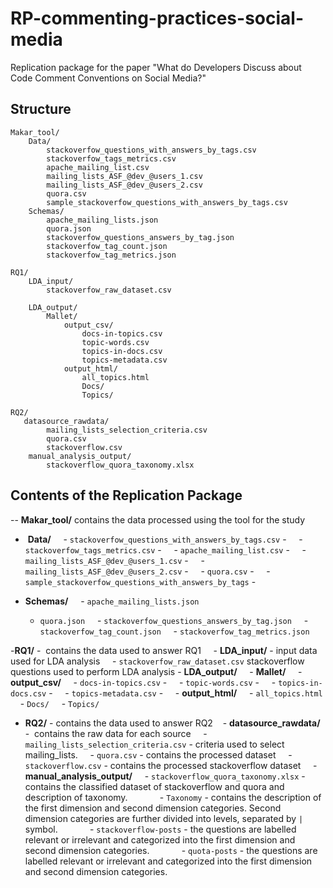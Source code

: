 # RP-commenting-practices-social-media
Replication package for the paper "What do Developers Discuss about Code Comment Conventions on Social Media?"

## Structure
```
Makar_tool/
    Data/
    	stackoverfow_questions_with_answers_by_tags.csv
    	stackoverfow_tags_metrics.csv
    	apache_mailing_list.csv
    	mailing_lists_ASF_@dev_@users_1.csv
    	mailing_lists_ASF_@dev_@users_2.csv
    	quora.csv
    	sample_stackoverfow_questions_with_answers_by_tags.csv
    Schemas/
    	apache_mailing_lists.json
    	quora.json
    	stackoverfow_questions_answers_by_tag.json
    	stackoverfow_tag_count.json
    	stackoverfow_tag_metrics.json

RQ1/
    LDA_input/
        stackoverfow_raw_dataset.csv

    LDA_output/
    	Mallet/
    		output_csv/
    			docs-in-topics.csv
    			topic-words.csv
    			topics-in-docs.csv
    			topics-metadata.csv
    		output_html/
    			all_topics.html
    			Docs/
    			Topics/

RQ2/
   datasource_rawdata/
   		mailing_lists_selection_criteria.csv
    	quora.csv
    	stackoverflow.csv
    manual_analysis_output/
    	stackoverflow_quora_taxonomy.xlsx
```

## Contents of the Replication Package
-- 
**Makar_tool/** contains the data processed using the tool for the study
-  **Data/**
    -   `stackoverfow_questions_with_answers_by_tags.csv` - 
    -   `stackoverfow_tags_metrics.csv` - 
    -   `apache_mailing_list.csv` - 
    -   `mailing_lists_ASF_@dev_@users_1.csv` - 
    -   `mailing_lists_ASF_@dev_@users_2.csv` - 
    -   `quora.csv` - 
    -   `sample_stackoverfow_questions_with_answers_by_tags` - 

- **Schemas/**
    -   `apache_mailing_lists.json`
    -   `quora.json`
    -   `stackoverfow_questions_answers_by_tag.json`
    -   `stackoverfow_tag_count.json`
    -   `stackoverfow_tag_metrics.json`

-**RQ1/** -  contains the data used to answer RQ1
    - **LDA_input/** - input data used for LDA analysis
        -   `stackoverfow_raw_dataset.csv` stackoverflow questions used to perform LDA analysis
    - **LDA_output/**
        - **Mallet/**
            - **output_csv/**
                - `docs-in-topics.csv` - 
                - `topic-words.csv` - 
                - `topics-in-docs.csv` - 
                - `topics-metadata.csv` - 
            - **output_html/**
                - `all_topics.html`
                - `Docs/`
                - `Topics/`

- **RQ2/** - contains the data used to answer RQ2
   - **datasource_rawdata/** -  contains the raw data for each source
        - `mailing_lists_selection_criteria.csv` - criteria used to select mailing_lists.
        - `quora.csv` - contains the processed dataset
        - `stackoverflow.csv` - contains the processed stackoverflow dataset
    - **manual_analysis_output/**
        - `stackoverflow_quora_taxonomy.xlsx` - contains the classified dataset of stackoverflow and quora and description of taxonomy.
            - `Taxonomy` - contains the description of the first dimension and second dimension categories. Second dimension categories are further divided into levels, separated by `|` symbol. 
            - `stackoverflow-posts` - the questions are labelled relevant or irrelevant and categorized into the first dimension and second dimension categories.
            - `quota-posts` - the questions are labelled relevant or irrelevant and categorized into the first dimension and second dimension categories.            


